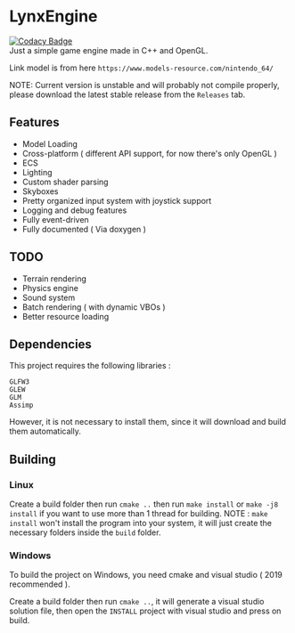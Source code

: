 # LynxEngine 
[![Codacy Badge](https://app.codacy.com/project/badge/Grade/43d567336363474da3830f0cd6d01728)](https://www.codacy.com/gh/marluxia95/SimpleGameEngine/dashboard?utm_source=github.com&amp;utm_medium=referral&amp;utm_content=marluxia95/SimpleGameEngine&amp;utm_campaign=Badge_Grade)\
Just a simple game engine made in C++ and OpenGL. 

Link model is from here `https://www.models-resource.com/nintendo_64/`

NOTE: Current version is unstable and will probably not compile properly, please download the latest stable release from the `Releases` tab. 
## Features

  - Model Loading
  - Cross-platform ( different API support, for now there's only OpenGL )
  - ECS
  - Lighting 
  - Custom shader parsing
  - Skyboxes
  - Pretty organized input system with joystick support 
  - Logging and debug features
  - Fully event-driven
  - Fully documented ( Via doxygen )

## TODO

  - Terrain rendering 
  - Physics engine
  - Sound system
  - Batch rendering ( with dynamic VBOs )
  - Better resource loading

## Dependencies
This project requires the following libraries :
```
GLFW3
GLEW
GLM
Assimp
```

However, it is not necessary to install them, since it will download and build them automatically.

## Building

### Linux

Create a build folder then run `cmake ..` then run `make install` or `make -j8 install` if you want to use more than 1 thread for building.
NOTE : `make install` won't install the program into your system, it will just create the necessary folders inside the `build` folder.

### Windows
 
To build the project on Windows, you need cmake and visual studio ( 2019 recommended ).

Create a build folder then run `cmake ..`, it will generate a visual studio solution file, then open the `INSTALL` project with visual studio and press on build. 